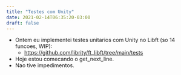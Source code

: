 ```yaml
---
title: "Testes com Unity"
date: 2021-02-14T06:35:20-03:00
draft: false
---
```


- Ontem eu implementei testes unitarios com Unity no Libft (so 14 funcoes, WIP):
  - https://github.com/librity/ft_libft/tree/main/tests
- Hoje estou comecando o get_next_line.
- Nao tive impedimentos.
